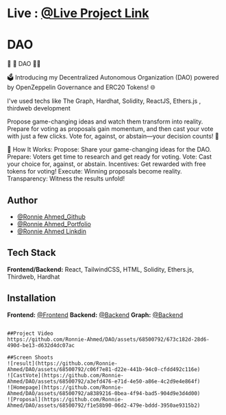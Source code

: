 # Live : [@Live Project Link](https://dao-ronnie-ahmed.vercel.app/)

# DAO

🐧 🐧 DAO 🐧🐧

🗳️ Introducing my Decentralized Autonomous Organization (DAO) powered by OpenZeppelin Governance and ERC20 Tokens! 🌐

I've used techs like The Graph, Hardhat, Solidity, ReactJS, Ethers.js , thirdweb development

Propose game-changing ideas and watch them transform into reality. Prepare for voting as proposals gain momentum, and then cast your vote with just a few clicks. Vote for, against, or abstain—your decision counts! 💪

🌟 How It Works:
Propose: Share your game-changing ideas for the DAO.
Prepare: Voters get time to research and get ready for voting.
Vote: Cast your choice for, against, or abstain.
Incentives: Get rewarded with free tokens for voting!
Execute: Winning proposals become reality.
Transparency: Witness the results unfold!

## Author

- [@Ronnie Ahmed_Github](https://www.github.com/Ronnie-Ahmed)
- [@Ronnie Ahmed_Portfolio](https://portfolio-fl2l.vercel.app/)
- [@Ronnie Ahmed Linkdin](https://www.linkedin.com/in/ronnie-ahmed-3bb290271/)

## Tech Stack

**Frontend/Backend:** React, TailwindCSS, HTML, Solidity, Ethers.js, Thirdweb, Hardhat

## Installation

**Frontend:** [@Frontend](https://github.com/Ronnie-Ahmed/DAO)
**Backend:** [@Backend](https://github.com/Ronnie-Ahmed/DAO-Backend)
**Graph:** [@Backend](https://github.com/Ronnie-Ahmed/DAO-graph)

```

##Project Video
https://github.com/Ronnie-Ahmed/DAO/assets/68500792/673c182d-28d6-490d-be13-d632d4dc07ac

##Screen Shoots
![result](https://github.com/Ronnie-Ahmed/DAO/assets/68500792/c06f7e81-d22e-441b-94c0-cfdd492c116e)
![CastVote](https://github.com/Ronnie-Ahmed/DAO/assets/68500792/a3efd476-e71d-4e50-a86e-4c2d9e4e864f)
![Homepage](https://github.com/Ronnie-Ahmed/DAO/assets/68500792/a8389216-0bea-4f94-bad5-904d9e3d4d00)
![Proposal](https://github.com/Ronnie-Ahmed/DAO/assets/68500792/f1e58b90-06d2-479e-bddd-3950ae9315b2)













```
